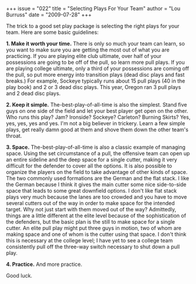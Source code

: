 +++
issue = "022"
title = "Selecting Plays For Your Team"
author = "Lou Burruss"
date = "2009-07-28"
+++

The trick to a good set play package is selecting the right plays for your
team. Here are some basic guidelines:  
  
**1\. Make it worth your time.** There is only so much your team can learn, so
you want to make sure you are getting the most out of what you are practicing.
If you are playing elite club ultimate, over half of your possessions are
going to be off of the pull, so learn more pull plays. If you are playing
college ultimate, only a third of your possessions are coming off the pull, so
put more energy into transition plays (dead disc plays and fast breaks.) For
example, Sockeye typically runs about 15 pull plays (40 in the play book) and
2 or 3 dead disc plays. This year, Oregon ran 3 pull plays and 2 dead disc
plays.  
  
**2\. Keep it simple.** The-best-play-of-all-time is also the simplest. Stand
five guys on one side of the field and let your best player get open on the
other. Who runs this play? Jam? Ironside? Sockeye? Carleton? Burning Skirts?
Yes, yes, yes, yes and yes. I'm not a big believer in trickery. Learn a few
simple plays, get really damn good at them and shove them down the other
team's throat.  
  
**3\. Space.** The-best-play-of-all-time is also a classic example of managing
space. Using the set circumstance of a pull, the offensive team can open up an
entire sideline and the deep space for a single cutter, making it very
difficult for the defender to cover all the options. It is also possible to
organize the players on the field to take advantage of other kinds of space.
The two commonly used formations are the German and the flat stack. I like the
German because I think it gives the main cutter some nice side-to-side space
that leads to some great downfield options. I don't like flat stack plays very
much because the lanes are too crowded and you have to move several cutters
out of the way in order to make space for the intended target. Why not just
start with them moved out of the way? Admittedly, things are a little
different at the elite level because of the sophistication of the defenders,
but the basic plan is the still to make space for a single cutter. An elite
pull play might put three guys in motion, two of whom are making space and one
of whom is the cutter using that space. I don't think this is necessary at the
college level; I have yet to see a college team consistently pull off the
three-way switch necessary to shut down a pull play.  
  
**4\. Practice.** And more practice.  
  
Good luck.
